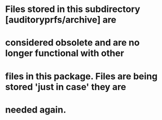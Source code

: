 # Files stored in this subdirectory [auditoryprfs/archive] are
# considered obsolete and are no longer functional with other 
# files in this package. Files are being stored 'just in case' they are
# needed again.